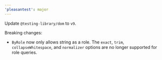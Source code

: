 ```yaml
---
'pleasantest': major
---
```


Update `@testing-library/dom` to `v9`.

Breaking changes:

- `ByRole` now only allows string as a role. The `exact`, `trim`, `collapseWhitespace`, and `normalizer` options are no longer supported for role queries.
